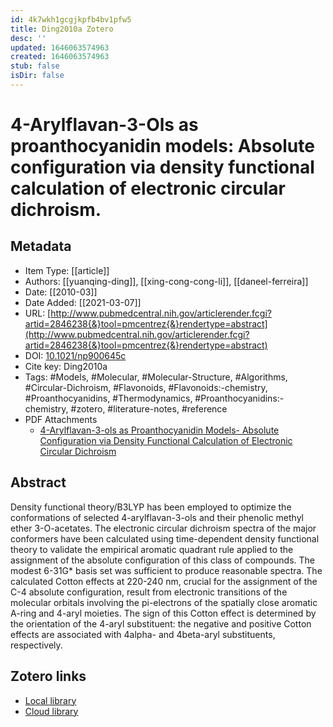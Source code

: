 ```yaml
---
id: 4k7wkh1gcgjkpfb4bv1pfw5
title: Ding2010a Zotero
desc: ''
updated: 1646063574963
created: 1646063574963
stub: false
isDir: false
---
```

# 4-Arylflavan-3-Ols as proanthocyanidin models: Absolute configuration via density functional calculation of electronic circular dichroism.

## Metadata

* Item Type: [[article]]
* Authors: [[yuanqing-ding]], [[xing-cong-cong-li]], [[daneel-ferreira]]
* Date: [[2010-03]]
* Date Added: [[2021-03-07]]
* URL: [http://www.pubmedcentral.nih.gov/articlerender.fcgi?artid=2846238{&}tool=pmcentrez{&}rendertype=abstract](http://www.pubmedcentral.nih.gov/articlerender.fcgi?artid=2846238{&}tool=pmcentrez{&}rendertype=abstract)
* DOI: [10.1021/np900645c](https://doi.org/10.1021/np900645c)
* Cite key: Ding2010a
* Tags: #Models, #Molecular, #Molecular-Structure, #Algorithms, #Circular-Dichroism, #Flavonoids, #Flavonoids:-chemistry, #Proanthocyanidins, #Thermodynamics, #Proanthocyanidins:-chemistry, #zotero, #literature-notes, #reference
* PDF Attachments
	- [4-Arylflavan-3-ols as Proanthocyanidin Models- Absolute Configuration via Density Functional Calculation of Electronic Circular Dichroism](zotero://open-pdf/library/items/PLE62N3P)

## Abstract

Density functional theory/B3LYP has been employed to optimize the conformations of selected 4-arylflavan-3-ols and their phenolic methyl ether 3-O-acetates. The electronic circular dichroism spectra of the major conformers have been calculated using time-dependent density functional theory to validate the empirical aromatic quadrant rule applied to the assignment of the absolute configuration of this class of compounds. The modest 6-31G* basis set was sufficient to produce reasonable spectra. The calculated Cotton effects at 220-240 nm, crucial for the assignment of the C-4 absolute configuration, result from electronic transitions of the molecular orbitals involving the pi-electrons of the spatially close aromatic A-ring and 4-aryl moieties. The sign of this Cotton effect is determined by the orientation of the 4-aryl substituent: the negative and positive Cotton effects are associated with 4alpha- and 4beta-aryl substituents, respectively.


##  Zotero links
* [Local library](zotero://select/items/1_EZ5DJ3V3)
* [Cloud library](http://zotero.org/users/7593438/items/EZ5DJ3V3)


